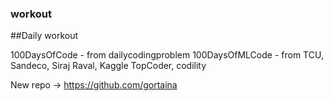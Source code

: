 ### workout
##Daily workout

100DaysOfCode - from dailycodingproblem
100DaysOfMLCode - from TCU, Sandeco, Siraj Raval, Kaggle
TopCoder, codility

New repo -> https://github.com/gortaina






